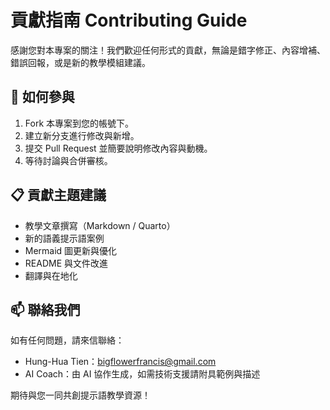 # 貢獻指南 Contributing Guide

感謝您對本專案的關注！我們歡迎任何形式的貢獻，無論是錯字修正、內容增補、錯誤回報，或是新的教學模組建議。

## 🤝 如何參與

1. Fork 本專案到您的帳號下。
2. 建立新分支進行修改與新增。
3. 提交 Pull Request 並簡要說明修改內容與動機。
4. 等待討論與合併審核。

## 📋 貢獻主題建議

- 教學文章撰寫（Markdown / Quarto）
- 新的語義提示語案例
- Mermaid 圖更新與優化
- README 與文件改進
- 翻譯與在地化

## 📫 聯絡我們

如有任何問題，請來信聯絡：
- Hung-Hua Tien：bigflowerfrancis@gmail.com
- AI Coach：由 AI 協作生成，如需技術支援請附具範例與描述

期待與您一同共創提示語教學資源！
